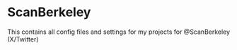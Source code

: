 # ScanBerkeley
This contains all config files and settings for my projects for @ScanBerkeley (X/Twitter)
